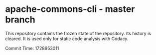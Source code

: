 # apache-commons-cli - master branch

This repository contains the frozen state of the repository.
Its history is cleared. It is used only for static code
analysis with Codacy.

Commit Time: 1728953011